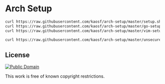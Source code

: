 # Arch Setup

```sh
curl https://raw.githubusercontent.com/kaosf/arch-setup/master/setup.sh | sh
curl https://raw.githubusercontent.com/kaosf/arch-setup/master/go-setup.sh | sh
curl https://raw.githubusercontent.com/kaosf/arch-setup/master/vim-setup.sh | sh
```

```sh
curl https://raw.githubusercontent.com/kaosf/arch-setup/master/unsecure-root-setup.sh | sh $USERNAME
```

## License

[![Public Domain](http://i.creativecommons.org/p/mark/1.0/88x31.png)](http://creativecommons.org/publicdomain/mark/1.0/ "license")

This work is free of known copyright restrictions.
